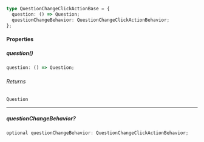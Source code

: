 ```ts
type QuestionChangeClickActionBase = {
  question: () => Question;
  questionChangeBehavior: QuestionChangeClickActionBehavior;
};
```

#### Properties

##### question()

```ts
question: () => Question;
```

###### Returns

`Question`

***

##### questionChangeBehavior?

```ts
optional questionChangeBehavior: QuestionChangeClickActionBehavior;
```
